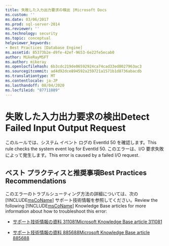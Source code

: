 ```yaml
---
title: 失敗した入力出力要求の検出 |Microsoft Docs
ms.custom: ''
ms.date: 03/06/2017
ms.prod: sql-server-2014
ms.reviewer: ''
ms.technology: security
ms.topic: conceptual
helpviewer_keywords:
- Best Practices [Database Engine]
ms.assetid: 85373b2e-d9fe-42ef-9653-6e22fe5ecab0
author: MikeRayMSFT
ms.author: mikeray
ms.openlocfilehash: 6b3cdc219de06592924ca74cad33ed0027963ac3
ms.sourcegitcommit: ad4d92dce894592a259721a1571b1d8736abacdb
ms.translationtype: MT
ms.contentlocale: ja-JP
ms.lasthandoff: 08/04/2020
ms.locfileid: "87711889"
---
```

# <a name="detect-failed-input-output-request"></a><span data-ttu-id="dae5e-102">失敗した入力出力要求の検出</span><span class="sxs-lookup"><span data-stu-id="dae5e-102">Detect Failed Input Output Request</span></span>
  <span data-ttu-id="dae5e-103">このルールでは、システム イベント ログの EventId 50 を確認します。</span><span class="sxs-lookup"><span data-stu-id="dae5e-103">This rule checks the system event log for EventId 50.</span></span> <span data-ttu-id="dae5e-104">このエラーは、I/O 要求失敗によって発生します。</span><span class="sxs-lookup"><span data-stu-id="dae5e-104">This error is caused by a failed I/O request.</span></span>  
  
## <a name="best-practices-recommendations"></a><span data-ttu-id="dae5e-105">ベスト プラクティスと推奨事項</span><span class="sxs-lookup"><span data-stu-id="dae5e-105">Best Practices Recommendations</span></span>  
 <span data-ttu-id="dae5e-106">このエラーのトラブルシューティング方法の詳細については、次の [!INCLUDE[msCoName](../../includes/msconame-md.md)] サポート技術情報を参照してください。</span><span class="sxs-lookup"><span data-stu-id="dae5e-106">Review the following [!INCLUDE[msCoName](../../includes/msconame-md.md)] Knowledge Base articles for more information about how to troubleshoot this error:</span></span>  
  
-   [<span data-ttu-id="dae5e-107">サポート技術情報の資料 311081</span><span class="sxs-lookup"><span data-stu-id="dae5e-107">Microsoft Knowledge Base article 311081</span></span>](https://go.microsoft.com/fwlink/?linkid=117744)  
  
-   [<span data-ttu-id="dae5e-108">サポート技術情報の資料 885688</span><span class="sxs-lookup"><span data-stu-id="dae5e-108">Microsoft Knowledge Base article 885688</span></span>](https://go.microsoft.com/fwlink/?linkid=117745)  
  
  
